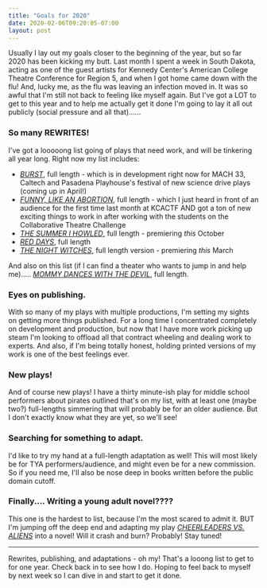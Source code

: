 ```yaml
---
title: "Goals for 2020"
date: 2020-02-06T09:20:05-07:00
layout: post
---
```


Usually I lay out my goals closer to the beginning of the year, but so far 2020 has been kicking my butt. Last month I spent a week in South Dakota, acting as one of the guest artists for Kennedy Center's American College Theatre Conference for Region 5, and when I got home came down with the flu! And, lucky me, as the flu was leaving an infection moved in. It was so awful that I'm still not back to feeling like myself again. But I've got a LOT to get to this year and to help me actually get it done I'm going to lay it all out publicly (social pressure and all that)......

### So many REWRITES!

I've got a looooong list going of plays that need work, and will be tinkering all year long. Right now my list includes:

* [*BURST*](https://newplayexchange.org/plays/138560/burst), full length - which is in development right now for MACH 33, Caltech and Pasadena Playhouse's festival of new science drive plays (coming up in April!)
* [*FUNNY, LIKE AN ABORTION*](https://newplayexchange.org/plays/450187/funny-abortion), full length - which I just heard in front of an audience for the first time last month at KCACTF AND got a ton of new exciting things to work in after working with the students on the Collaborative Theatre Challenge
* [*THE SUMMER I HOWLED*](https://newplayexchange.org/plays/529011/summer-i-howled), full length - premiering *this* October
* [*RED DAYS*](https://newplayexchange.org/plays/232234/red-days), full length
* [*THE NIGHT WITCHES*](https://newplayexchange.org/plays/278583/night-witches), full length version - premiering *this* March

And also on this list (if I can find a theater who wants to jump in and help me)..... [*MOMMY DANCES WITH THE DEVIL*](https://newplayexchange.org/plays/145102/mommy-dances-devil), full length.

### Eyes on publishing.

With so many of my plays with multiple productions, I'm setting my sights on getting more things published. For a long time I concentrated completely on development and production, but now that I have more work picking up steam I'm looking to offload all that contract wheeling and dealing work to experts. And also, if I'm being totally honest, holding printed versions of my work is one of the best feelings ever.

### New plays!

And of course new plays! I have a thirty minute-ish play for middle school performers about pirates outlined that's on my list, with at least one (maybe two?) full-lengths simmering that will probably be for an older audience. But I don't exactly know what they are yet, so we'll see!

### Searching for something to adapt.

I'd like to try my hand at a full-length adaptation as well! This will most likely be for TYA performers/audience, and might even be for a new commission. So if you need me, I'll also be nose deep in books written before the public domain cutoff.

### Finally.... Writing a young adult novel????

This one is the hardest to list, because I'm the most scared to admit it. BUT I'm jumping off the deep end and adapting my play [*CHEERLEADERS VS. ALIENS*](https://www.pioneerdrama.com/SearchDetail.asp?PC=CHEERLEADE&src=def) into a novel! Will it crash and burn? Probably! Stay tuned!

----

Rewrites, publishing, and adaptations - oh my! That's a looong list to get to for one year. Check back in to see how I do. Hoping to feel back to myself by next week so I can dive in and start to get it done.
